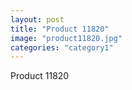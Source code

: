 ```yaml
---
layout: post
title: "Product 11820"
image: "product11820.jpg"
categories: "category1"
---
```

Product 11820

